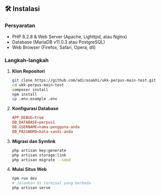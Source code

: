 ## 🛠️ Instalasi

### Persyaratan

- PHP 8.2.8 & Web Server (Apache, Lighttpd, atau Nginx)
- Database (MariaDB v11.0.3 atau PostgreSQL)
- Web Browser (Firefox, Safari, Opera, dll)

### Langkah-langkah

1. **Klon Repositori**

    ```bash
    git clone https://github.com/adirasakhi/ukk-perpus-main-test.git
    cd ukk-perpus-main-test
    composer install
    npm install
    cp .env.example .env
    ```

2. **Konfigurasi Database**

    ```conf
    APP_DEBUG=true
    DB_DATABASE=perpus1
    DB_USERNAME=nama-pengguna-anda
    DB_PASSWORD=kata-sandi-anda
    ```

3. **Migrasi dan Symlink**

    ```bash
    php artisan key:generate
    php artisan storage:link
    php artisan migrate --seed
    ```

4. **Mulai Situs Web**

    ```bash
    npm run dev
    # Jalankan di terminal yang berbeda
    php artisan serve
    ```
